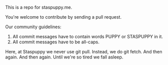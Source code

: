 This is a repo for staspuppy.me.

You're welcome to contribute by sending a pull request.

Our community guidelines:


1. All commit messages have to contain words PUPPY or STASPUPPY in it.
2. All commit messages have to be all-caps.


Here, at Staspuppy we never use git pull. Instead, we do git fetch. 
And then again. And then again. Until we're so tired we fall asleep. 